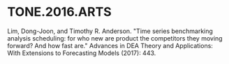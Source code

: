# TONE.2016.ARTS
Lim, Dong-Joon, and Timothy R. Anderson. "Time series benchmarking analysis scheduling: for who new are product the competitors they moving forward? And how fast are." Advances in DEA Theory and Applications: With Extensions to Forecasting Models (2017): 443.
